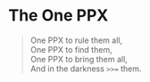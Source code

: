 The One PPX
===========

> One PPX to rule them all,  
> One PPX to find them,  
> One PPX to bring them all,  
> And in the darkness `>>=` them.
